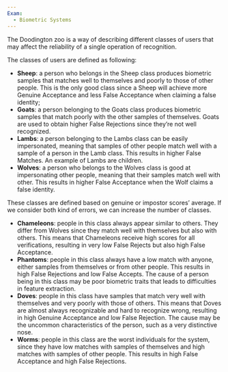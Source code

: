 ```yaml
---
Exam:
  - Biometric Systems
---
```

The Doodington zoo is a way of describing different classes of users that may affect the reliability of a single operation of recognition.

The classes of users are defined as following:

- **Sheep**: a person who belongs in the Sheep class produces biometric samples that matches well to themselves and poorly to those of other people. This is the only good class since a Sheep will achieve more Genuine Acceptance and less False Acceptance when claiming a false identity;
- **Goats**: a person belonging to the Goats class produces biometric samples that match poorly with the other samples of themselves. Goats are used to obtain higher False Rejections since they’re not well recognized.
- **Lambs**: a person belonging to the Lambs class can be easily impersonated, meaning that samples of other people match well with a sample of a person in the Lamb class. This results in higher False Matches. An example of Lambs are children.
- **Wolves**: a person who belongs to the Wolves class is good at impersonating other people, meaning that their samples match well with other. This results in higher False Acceptance when the Wolf claims a false identity.

These classes are defined based on genuine or impostor scores’ average. If we consider both kind of errors, we can increase the number of classes. 

- **Chameleons**: people in this class always appear similar to others. They differ from Wolves since they match well with themselves but also with others. This means that Chameleons receive high scores for all verifications, resulting in very low False Rejects but also high False Acceptance.
- **Phantoms**: people in this class always have a low match with anyone, either samples from themselves or from other people. This results in high False Rejections and low False Accepts. The cause of a person being in this class may be poor biometric traits that leads to difficulties in feature extraction.
- **Doves**: people in this class have samples that match very well with themselves and very poorly with those of others. This means that Doves are almost always recognizable and hard to recognize wrong, resulting in high Genuine Acceptance and low False Rejection. The cause may be the uncommon characteristics of the person, such as a very distinctive nose.
- **Worms**: people in this class are the worst individuals for the system, since they have low matches with samples of themselves and high matches with samples of other people. This results in high False Acceptance and high False Rejections.
